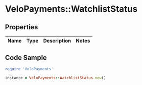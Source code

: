 # VeloPayments::WatchlistStatus

## Properties

Name | Type | Description | Notes
------------ | ------------- | ------------- | -------------

## Code Sample

```ruby
require 'VeloPayments'

instance = VeloPayments::WatchlistStatus.new()
```


